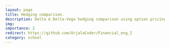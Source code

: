 ```yaml
---
layout: page
title: Hedging comparison.
description: Delta & Delta-Vega hedging comparison using option pricing data. Python used as main tool.
img:
importance: 2
redirect: https://github.com/UrjalaCoder/Financial_eng_I
category: school
---
```

